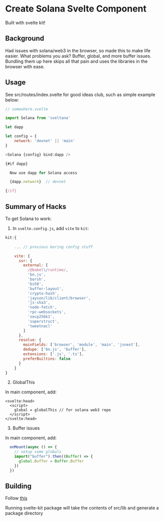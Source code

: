 # Create Solana Svelte Component

Built with svelte kit!

## Background

Had issues with solana/web3 in the browser, so made this to make life easier. What problems you ask? Buffer, global, and more buffer issues. Bundling them up here skips all that pain and uses the libraries in the browser with ease.

## Usage

See src/routes/index.svelte for good ideas club, such as simple example below:

```js
// somewhere.svelte

import Solana from 'sveltana'

let dapp 

let config = {
    network: 'devnet' || 'main'
}

<Solana {config} bind:dapp />

{#if dapp}

  Now use dapp for Solana access

  {dapp.network}  // devnet

{/if}

```

## Summary of Hacks

To get Solana to work:

1. In `svelte.config.js`, add `vite` to `kit`: 

```js
kit:{
    
    ... // previous boring config stuff

    vite: {
      ssr: {
        external: [
          /@babel\/runtime/,
          'bn.js',
          'borsh',
          'bs58',
          'buffer-layout',
          'crypto-hash',
          'jayson/lib/client/browser',
          'js-sha3',
          'node-fetch',
          'rpc-websockets',
          'secp256k1',
          'superstruct',
          'tweetnacl'
        ]
      },
      resolve: {
        mainFields: ['browser', 'module', 'main', 'jsnext'],
        dedupe: ['bn.js', 'buffer'],
        extensions: ['.js', '.ts'],
        preferBuiltins: false
      }
    }
}
```

2. GlobalThis

In main component, add:

```svelte
<svelte:head>
  <script>
    global = globalThis // for solana web3 repo
  </script>
</svelte:head>
```

3. Buffer issues

In main component, add:

```js
  onMount(async () => {
    // setup some globals
    import("buffer").then((Buffer) => {
      global.Buffer = Buffer.Buffer
    })
  })

```

## Building

Follow [this](https://kit.svelte.dev/docs#packaging)

Running svelte-kit package will take the contents of src/lib and generate a package directory 

